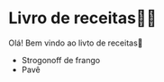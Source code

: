 # Livro de receitas:man_cook:

Olá! Bem vindo ao livto de receitas:wave:

- Strogonoff de frango
- Pavê
